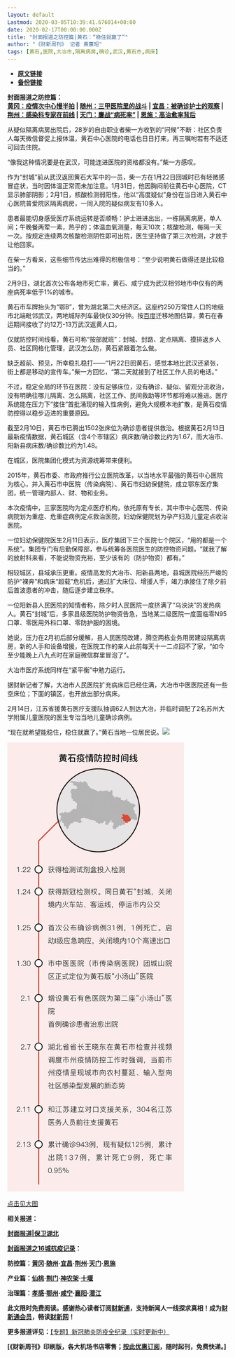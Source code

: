 ```yaml
---
layout: default
Lastmod: 2020-03-05T10:39:41.676014+00:00
date: 2020-02-17T00:00:00.000Z
title: "封面报道之防控篇|黄石：“稳住就赢了”"
author: "《财新周刊》 记者 黄蕙昭"
tags: [黄石,医院,大冶市,隔离病房,确诊,武汉,黄石市,病床]
---
```


* [**原文链接**](http://weekly.caixin.com/2020-02-17/101516418.html)
* [**备份链接**](http://archive.ph/kBmOA)


**封面报道之防控篇：**  
**[黄冈：疫情次中心慢半拍](http://weekly.caixin.com/2020-02-15/101515683.html) | [随州：三甲医院里的战斗](http://weekly.caixin.com/2020-02-17/101516393.html) | [宜昌：被确诊护士的观察](http://weekly.caixin.com/2020-02-17/101516385.html) | [荆州：感染科专家在前线](http://weekly.caixin.com/2020-02-17/101516414.html) | [天门：鏖战“病死率”](http://weekly.caixin.com/2020-02-17/101516415.html) | [恩施：高治愈率背后](http://weekly.caixin.com/2020-02-17/101516416.html)**

从疑似隔离病房出院后，28岁的自由职业者柴一方收到的“问候”不断：社区负责人每天微信督促上报体温，黄石中心医院的电话也日日打来，再三嘱咐若有不适还可回去住院。

“像我这种情况要是在武汉，可能连进医院的资格都没有。”柴一方感叹。

作为“封城”前从武汉返回黄石大军中的一员，柴一方在1月22日回城时已有轻微感冒症状，当时因体温正常而未加注意。1月31日，他因胸闷前往黄石中心医院，CT显示肺部阴影；2月1日，核酸检测弱阳性，他以“高度疑似”身份在当日进入黄石中心医院普爱院区隔离病房，一同入院的疑似病友有10多人。

患者最能切身感受医疗系统运转是否顺畅：护士进进出出，一栋隔离病房，单人间；午晚餐两荤一素，热乎的；体温血氧测量，每天10次；核酸检测，每隔一天一次。按规定连续两次核酸检测阴性即可出院，医生坚持做了第三次检测，才放手让他回家。

在柴一方看来，这些细节传达出难得的积极信号：“至少说明黄石做得还是比较稳当的。”

2月9日，湖北首次公布各地市死亡率，黄石、咸宁成为武汉相邻地市中仅有的两座病死率低于1%的城市。

黄石市车牌抬头为“鄂B”，曾为湖北第二大经济区。这座约250万常住人口的地级市北端毗邻武汉，两地城际列车最快仅30分钟。按[百度](http://www.caixin.com/hot/baidu.html)迁移地图估算，黄石在春运期间接收了约12万-13万武汉返黄人口。

仅就防控时间线看，黄石可称“按部就班”：封城、封路、定点隔离、摸排返乡人员、社区网格化管理，武汉怎么防，黄石紧跟着怎么做。

缺乏超前、预见，所幸稳扎稳打——“1月22日回黄石，感觉本地比武汉还紧张，街上都是移动的宣传车。”柴一方回忆，“第二天就接到了社区工作人员的电话。”

不过，稳定全局的环节在医院：没有足够床位，没有确诊、疑似、留观分流收治，没有明确往哪儿隔离、怎么隔离，社区工作、民间救助等环节都将难以推进。医疗系统能在压力下“接住”首批涌现的输入性病例，避免大规模本地扩散，是黄石疫情防控得以稳步迈进的重要原因。

截至2月10日，黄石市已腾出1502张床位为确诊患者提供救治。根据黄石2月13日最新疫情数据，黄石城区（含4个市辖区）病床数/确诊数比约为1.67，而大冶市、阳新县病床数/确诊数比约为1.48。

在城区，医院集团化模式为资源统筹带来便利。

2015年，黄石市委、市政府推行公立医院改革，以当地水平最强的黄石中心医院为核心，并入黄石市中医院（传染病院）、黄石市妇幼保健院，成立鄂东医疗集团，统一管理内部人、财、物和业务。

本次疫情中，三家医院均为定点医疗机构，依托原有专长，其中市中心医院、传染病院划为重症、危重症病例定点救治医院，妇幼保健院划为孕产妇及儿童定点收治医院。

一位妇幼保健院医生2月11日表示，医疗集团下三个医院七个院区，“用的都是一个系统”。集团专门有后勤保障部，参与统筹各医院医生的防控物资问题。“就我了解的放射科来看，不能说物资充裕，至少该有的（防护物资）都有。”

相较城区，县域承压更重。疫情高发的大冶市、阳新县两地，县城医院经历严峻的防护“裸奔”和病床“超载”危机后，通过扩大床位、增援人手，竭力承接住了除夕前后首波患者的冲击，随后逐步建立秩序。

一位阳新县人民医院的知情者称，除夕时人民医院一度挤满了“乌泱泱”的发热病人。黄石“封城”后，多家县级医院防护物资告急，当地某二级医院一度面临零N95口罩、零医用外科口罩、零防护服的困境。

她说，压力在2月初后部分缓解，县人民医院改建，腾空两栋业务用房建设隔离病房，新的人手和设备增援，在医院工作的亲人此前每天十一二点回不了家，“如今至少能晚上八九点时在家庭微信群里冒泡了”。

大冶市医疗系统同样在“紧平衡”中勉力运行。

据财新记者了解，大冶市人民医院扩充病床后已经住满，大冶市中医医院还有一些空床位；下面的镇区，也开放出部分病床。

2月14日，江苏省援黄石医疗支援队抽调62人到达大冶，并临时调配了2名苏州大学附属儿童医院的医生专治当地儿童确诊病例。

“现在就希望能稳住，稳住就赢了。”黄石当地一位居民说。[![](/images/post/d02a42d9cb3dec9320e5f550278911c7.ico)](http://weekly.caixin.com/2020-02-17/101516418.html)

[![黄石](/images/post/ec303d65e8db0bb8d1b11424e3b2c611.jpg)](/images/post/ec303d65e8db0bb8d1b11424e3b2c611.jpg)

[点击见大图](/images/post/ec303d65e8db0bb8d1b11424e3b2c611.jpg)

**相关报道：**

**[封面报道|保卫湖北](http://weekly.caixin.com/2020-02-14/101515436.html)**

**[封面报道之16城抗疫记录](http://weekly.caixin.com/2020-02-15/101515677.html)：**

**防控篇：[黄冈](http://weekly.caixin.com/2020-02-15/101515683.html)·[随州](http://weekly.caixin.com/2020-02-17/101516393.html)·[宜昌](http://weekly.caixin.com/2020-02-17/101516385.html)·[荆州](http://weekly.caixin.com/2020-02-17/101516414.html)·[天门](http://weekly.caixin.com/2020-02-17/101516415.html)·[恩施](http://weekly.caixin.com/2020-02-17/101516416.html)**

**产业篇：[仙桃](http://weekly.caixin.com/2020-02-15/101515707.html)·[荆门](http://weekly.caixin.com/2020-02-17/101516362.html)·[神农架](http://weekly.caixin.com/2020-02-17/101516363.html)·[十堰](http://weekly.caixin.com/2020-02-17/101516364.html)**

**治理篇：[孝感](http://weekly.caixin.com/2020-02-15/101515712.html)·[鄂州](http://weekly.caixin.com/2020-02-17/101516424.html)·[咸宁](http://weekly.caixin.com/2020-02-17/101516427.html)·[襄阳](http://weekly.caixin.com/2020-02-17/101516425.html)·[潜江](http://weekly.caixin.com/2020-02-17/101516426.html)**

**此文限时免费阅读。感谢热心读者订阅[财新通](http://mall.caixin.com/mall/web/product/product.html?id=733&originReferrer=appfree&channelSource=appfree)，支持新闻人一线探求真相！成为[财新通会员](http://mall.caixin.com/mall/web/list/list.html?type=127&originReferrer=appfree&channelSource=appfree)，畅读[财新网](https://datayi.cn/1lnZaaidYRRn)！**

**更多报道详见：**[【专题】新冠肺炎防疫全纪录（实时更新中）](http://m.app.caixin.com/m_topic_detail/1473.html)

**\[《财新周刊》印刷版，各大机场书店零售；[按此优惠订阅](http://mall.caixin.com/mall/web/product/product.html?id=435&channel=1022&channelSource=zkwzdy)，随时起刊，免费快递。\]**

